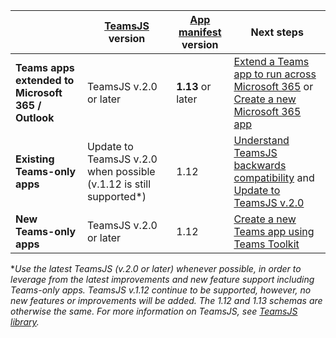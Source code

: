 |                  |[TeamsJS](/javascript/api/overview/msteams-client) version | [App manifest](../resources/schema/manifest-schema.md) version| Next steps|
|------------------|---------|--------|---|
|**Teams apps extended to Microsoft 365 / Outlook**| TeamsJS v.2.0 or later  | **1.13** or later | [Extend a Teams app to run across Microsoft 365](../m365-apps/extend-m365-teams-personal-tab.md) or [Create a new Microsoft 365 app](../m365-apps/extend-m365-teams-personal-tab.md#quickstart) |
|**Existing Teams-only apps**| Update to TeamsJS v.2.0 when possible (v.1.12 is still supported*)  | 1.12 | [Understand TeamsJS backwards compatibility](../tabs/how-to/using-teams-client-library.md#backwards-compatibility) and [Update to TeamsJS v.2.0](../tabs/how-to/using-teams-client-library.md#updating-to-teamsjs-version-20)|
|**New Teams-only apps**| TeamsJS v.2.0 or later | 1.12 | [Create a new Teams app using Teams Toolkit](../toolkit/create-new-project.md)|

**Use the latest TeamsJS (v.2.0 or later) whenever possible, in order to leverage from the latest improvements and new feature support including Teams-only apps. TeamsJS v.1.12 continue to be supported, however, no new features or improvements will be added. The 1.12 and 1.13 schemas are otherwise the same. For more information on TeamsJS, see [TeamsJS library](../tabs/how-to/using-teams-client-library.md).*
